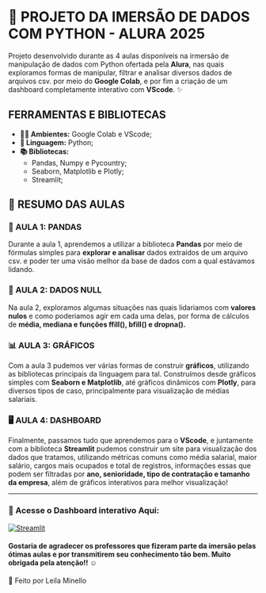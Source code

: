 # 🎲 PROJETO DA IMERSÃO DE DADOS COM PYTHON - ALURA 2025
Projeto desenvolvido durante as 4 aulas disponíveis na irmersão de manipulação de dados com Python ofertada pela <b>Alura</b>, nas quais exploramos formas de manipular, filtrar e analisar diversos dados de arquivos csv. por meio do <b>Google Colab</b>, e por fim a criação de um dashboard completamente interativo com <b>VScode</b>. ✨

## FERRAMENTAS E BIBLIOTECAS

- <b> 👩‍💻 Ambientes:</b> Google Colab e VScode;
- <b> 🔗 Linguagem:</b> Python;
- <b> 📚 Bibliotecas:</b>
  - Pandas, Numpy e Pycountry;
  - Seaborn, Matplotlib e Plotly;
  - Streamlit;

## 📍 RESUMO DAS AULAS

### 🐼 AULA 1: PANDAS
Durante a aula 1, aprendemos a utilizar a biblioteca <b>Pandas</b> por meio de fórmulas simples para <b>explorar e analisar</b> dados extraídos de um arquivo csv. e poder ter uma visão melhor da base de dados com a qual estávamos lidando.

### 📐 AULA 2: DADOS NULL
Na aula 2, exploramos algumas situações nas quais lidariamos com <b>valores nulos</b> e como poderiamos agir em cada uma delas, por forma de cálculos de <b>média, mediana e funções ffill(), bfill() e dropna().</b>

### 📊 AULA 3: GRÁFICOS
Com a aula 3 pudemos ver várias formas de construir <b>gráficos</b>, utilizando as bibliotecas principais da linguagem para tal. Construímos desde gráficos simples com <b>Seaborn e Matplotlib</b>, até gráficos dinâmicos com <b>Plotly</b>, para diversos tipos de caso, principalmente para visualização de médias salariais.

### 🖥️ AULA 4: DASHBOARD
Finalmente, passamos tudo que aprendemos para o <b>VScode</b>, e juntamente com a biblioteca <b>Streamlit</b> pudemos construir um site para visualização dos dados que tratamos, utilizando métricas comuns como média salarial, maior salário, cargos mais ocupados e total de registros, informações essas que podem ser filtradas por <b>ano, senioridade, tipo de contratação e tamanho da empresa</b>, além de gráficos interativos para melhor visualização!

<hr>

### 🌟 Acesse o Dashboard interativo Aqui:
[![Streamlit](https://img.shields.io/badge/Streamlit-FF4B4B?style=for-the-badge&logo=Streamlit&logoColor=white)](https://dados-python-leila.streamlit.app/)  

#### Gostaria de agradecer os professores que fizeram parte da imersão pelas ótimas aulas e por transmitirem seu conhecimento tão bem. Muito obrigada pela atenção!! ☺️
🔧 Feito por Leila Minello
